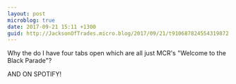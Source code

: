 ```yaml
---
layout: post
microblog: true
date: 2017-09-21 15:11 +1300
guid: http://JacksonOfTrades.micro.blog/2017/09/21/t910687824554319872.html
---
```

Why the do I have four tabs open which are all just MCR's "Welcome to the Black Parade"?

AND ON SPOTIFY!
